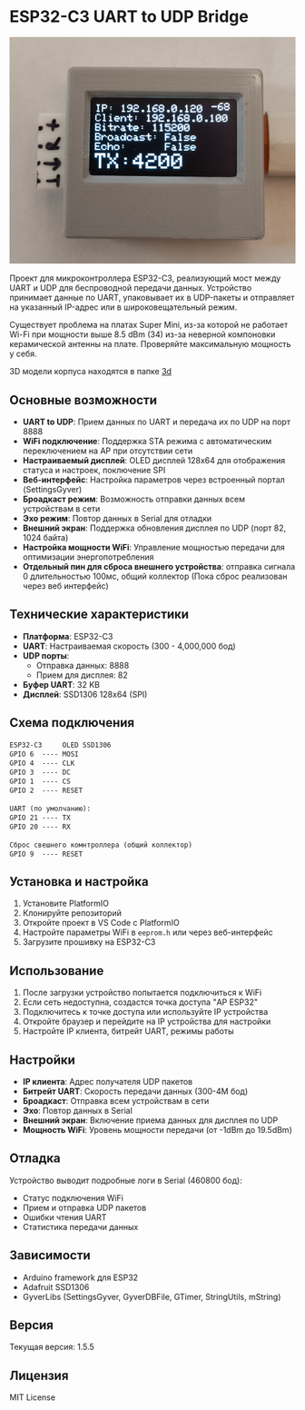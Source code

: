 # ESP32-C3 UART to UDP Bridge

![Логотип](images/img0.png)

Проект для микроконтроллера ESP32-C3, реализующий мост между UART и UDP для беспроводной передачи данных. Устройство принимает данные по UART, упаковывает их в UDP-пакеты и отправляет на указанный IP-адрес или в широковещательный режим.

Существует проблема на платах Super Mini, из-за которой не работает Wi-Fi при мощности выше 8.5 dBm (34) из-за неверной компоновки керамической антенны на плате. Проверяйте максимальную мощность у себя.

3D модели корпуса находятся в папке [3d](https://github.com/Sacamoto84/ESP32_C3_Uart_to_Udp/tree/master/3d)

## Основные возможности

- **UART to UDP**: Прием данных по UART и передача их по UDP на порт 8888
- **WiFi подключение**: Поддержка STA режима с автоматическим переключением на AP при отсутствии сети
- **Настраиваемый дисплей**: OLED дисплей 128x64 для отображения статуса и настроек, поключение SPI
- **Веб-интерфейс**: Настройка параметров через встроенный портал (SettingsGyver)
- **Броадкаст режим**: Возможность отправки данных всем устройствам в сети
- **Эхо режим**: Повтор данных в Serial для отладки
- **Внешний экран**: Поддержка обновления дисплея по UDP (порт 82, 1024 байта)
- **Настройка мощности WiFi**: Управление мощностью передачи для оптимизации энергопотребления
- **Отдельный пин для сброса внешнего устройства**: отправка сигнала 0 длительностью 100мс, общий коллектор (Пока сброс реализован через веб интерфейс)

## Технические характеристики

- **Платформа**: ESP32-C3
- **UART**: Настраиваемая скорость (300 - 4,000,000 бод)
- **UDP порты**:
  - Отправка данных: 8888
  - Прием для дисплея: 82
- **Буфер UART**: 32 KB
- **Дисплей**: SSD1306 128x64 (SPI)

## Схема подключения

```
ESP32-C3     OLED SSD1306
GPIO 6  ---- MOSI
GPIO 4  ---- CLK
GPIO 3  ---- DC
GPIO 1  ---- CS
GPIO 2  ---- RESET

UART (по умолчанию):
GPIO 21 ---- TX
GPIO 20 ---- RX

Сброс свешнего комнтроллера (общий коллектор)
GPIO 9  ---- RESET
```

## Установка и настройка

1. Установите PlatformIO
2. Клонируйте репозиторий
3. Откройте проект в VS Code с PlatformIO
4. Настройте параметры WiFi в `eeprom.h` или через веб-интерфейс
5. Загрузите прошивку на ESP32-C3

## Использование

1. После загрузки устройство попытается подключиться к WiFi
2. Если сеть недоступна, создастся точка доступа "AP ESP32"
3. Подключитесь к точке доступа или используйте IP устройства
4. Откройте браузер и перейдите на IP устройства для настройки
5. Настройте IP клиента, битрейт UART, режимы работы

## Настройки

- **IP клиента**: Адрес получателя UDP пакетов
- **Битрейт UART**: Скорость передачи данных (300-4M бод)
- **Броадкаст**: Отправка всем устройствам в сети
- **Эхо**: Повтор данных в Serial
- **Внешний экран**: Включение приема данных для дисплея по UDP
- **Мощность WiFi**: Уровень мощности передачи (от -1dBm до 19.5dBm)

## Отладка

Устройство выводит подробные логи в Serial (460800 бод):
- Статус подключения WiFi
- Прием и отправка UDP пакетов
- Ошибки чтения UART
- Статистика передачи данных

## Зависимости

- Arduino framework для ESP32
- Adafruit SSD1306
- GyverLibs (SettingsGyver, GyverDBFile, GTimer, StringUtils, mString)

## Версия

Текущая версия: 1.5.5

## Лицензия

MIT License